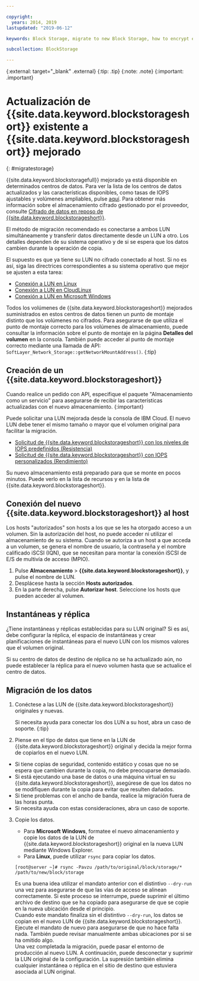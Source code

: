 ```yaml
---

copyright:
  years: 2014, 2019
lastupdated: "2019-06-12"

keywords: Block Storage, migrate to new Block Storage, how to encrypt existing Block Storage,

subcollection: BlockStorage

---
```

{:external: target="_blank" .external}
{:tip: .tip}
{:note: .note}
{:important: .important}

# Actualización de {{site.data.keyword.blockstorageshort}} existente a {{site.data.keyword.blockstorageshort}} mejorado
{: #migratestorage}

{{site.data.keyword.blockstoragefull}} mejorado ya está disponible en determinados centros de datos. Para ver la lista de los centros de datos actualizados y las características disponibles, como tasas de IOPS ajustables y volúmenes ampliables, pulse [aquí](/docs/infrastructure/BlockStorage?topic=BlockStorage-news). Para obtener más información sobre el almacenamiento cifrado gestionado por el proveedor, consulte [Cifrado de datos en reposo de {{site.data.keyword.blockstorageshort}}](/docs/infrastructure/BlockStorage?topic=BlockStorage-encryption).

El método de migración recomendado es conectarse a ambos LUN simultáneamente y transferir datos directamente desde un LUN a otro. Los detalles dependen de su sistema operativo y de si se espera que los datos cambien durante la operación de copia.

El supuesto es que ya tiene su LUN no cifrado conectado al host. Si no es así, siga las directrices correspondientes a su sistema operativo que mejor se ajusten a esta tarea:

- [Conexión a LUN en Linux](/docs/infrastructure/BlockStorage?topic=BlockStorage-mountingLinux)
- [Conexión a LUN en CloudLinux](/docs/infrastructure/BlockStorage?topic=BlockStorage-mountingCloudLinux)
- [Conexión a LUN en Microsoft Windows](/docs/infrastructure/BlockStorage?topic=BlockStorage-mountingWindows)

Todos los volúmenes de {{site.data.keyword.blockstorageshort}} mejorados suministrados en estos centros de datos tienen un punto de montaje distinto que los volúmenes no cifrados. Para asegurarse de que utiliza el punto de montaje correcto para los volúmenes de almacenamiento, puede consultar la información sobre el punto de montaje en la página **Detalles del volumen** en la consola. También puede acceder al punto de montaje correcto mediante una llamada de API: `SoftLayer_Network_Storage::getNetworkMountAddress()`.
{:tip}

## Creación de un {{site.data.keyword.blockstorageshort}}

Cuando realice un pedido con API, especifique el paquete "Almacenamiento como un servicio" para asegurarse de recibir las características actualizadas con el nuevo almacenamiento.
{:important}

Puede solicitar una LUN mejorada desde la consola de IBM Cloud. El nuevo LUN debe tener el mismo tamaño o mayor que el volumen original para facilitar la migración.

- [Solicitud de {{site.data.keyword.blockstorageshort}} con los niveles de IOPS predefinidos (Resistencia)](/docs/infrastructure/BlockStorage?topic=BlockStorage-orderingthroughConsole#orderingthroughConsoleEndurance)
- [Solicitud de {{site.data.keyword.blockstorageshort}} con IOPS personalizados (Rendimiento)](/docs/infrastructure/BlockStorage?topic=BlockStorage-orderingthroughConsole#orderingthroughConsolePerformance)

Su nuevo almacenamiento está preparado para que se monte en pocos minutos. Puede verlo en la lista de recursos y en la lista de {{site.data.keyword.blockstorageshort}}.

## Conexión del nuevo {{site.data.keyword.blockstorageshort}} al host

Los hosts "autorizados" son hosts a los que se les ha otorgado acceso a un volumen. Sin la autorización del host, no puede acceder ni utilizar el almacenamiento de su sistema. Cuando se autoriza a un host a que acceda a un volumen, se genera el nombre de usuario, la contraseña y el nombre calificado iSCSI (IQN), que se necesitan para montar la conexión iSCSI de E/S de multivía de acceso (MPIO).

1. Pulse **Almacenamiento** > **{{site.data.keyword.blockstorageshort}}**, y pulse el nombre de LUN.
2. Desplácese hasta la sección **Hosts autorizados**.
3. En la parte derecha, pulse **Autorizar host**. Seleccione los hosts que pueden acceder al volumen.


## Instantáneas y réplica

¿Tiene instantáneas y réplicas establecidas para su LUN original? Si es así, debe configurar la réplica, el espacio de instantáneas y crear planificaciones de instantáneas para el nuevo LUN con los mismos valores que el volumen original.

Si su centro de datos de destino de réplica no se ha actualizado aún, no puede establecer la réplica para el nuevo volumen hasta que se actualice el centro de datos.


## Migración de los datos

1. Conéctese a las LUN de {{site.data.keyword.blockstorageshort}} originales y nuevas.

   Si necesita ayuda para conectar los dos LUN a su host, abra un caso de soporte.
   {:tip}

2. Piense en el tipo de datos que tiene en la LUN de {{site.data.keyword.blockstorageshort}} original y decida la mejor forma de copiarlos en el nuevo LUN.
  - Si tiene copias de seguridad, contenido estático y cosas que no se espera que cambien durante la copia, no debe preocuparse demasiado.
  - Si está ejecutando una base de datos o una máquina virtual en su {{site.data.keyword.blockstorageshort}}, asegúrese de que los datos no se modifiquen durante la copia para evitar que resulten dañados.
  - Si tiene problemas con el ancho de banda, realice la migración fuera de las horas punta.
  - Si necesita ayuda con estas consideraciones, abra un caso de soporte.

3. Copie los datos.
   - Para **Microsoft Windows**, formatee el nuevo almacenamiento y copie los datos de la LUN de {{site.data.keyword.blockstorageshort}} original en la nueva LUN mediante Windows Explorer.
   - Para **Linux**, puede utilizar `rsync` para copiar los datos.
   ```
   [root@server ~]# rsync -Pavzu /path/to/original/block/storage/* /path/to/new/block/storage
   ```

   Es una buena idea utilizar el mandato anterior con el distintivo `--dry-run` una vez para asegurarse de que las vías de acceso se alinean correctamente. Si este proceso se interrumpe, puede suprimir el último archivo de destino que se ha copiado para asegurarse de que se copie en la nueva ubicación desde el principio.<br/>
   Cuando este mandato finaliza sin el distintivo `--dry-run`, los datos se copian en el nuevo LUN de {{site.data.keyword.blockstorageshort}}. Ejecute el mandato de nuevo para asegurarse de que no hace falta nada. También puede revisar manualmente ambas ubicaciones por si se ha omitido algo.<br/>
   Una vez completada la migración, puede pasar el entorno de producción al nuevo LUN. A continuación, puede desconectar y suprimir la LUN original de la configuración. La supresión también elimina cualquier instantánea o réplica en el sitio de destino que estuviera asociada al LUN original.
